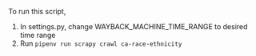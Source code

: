 To run this script,
1. In settings.py, change WAYBACK_MACHINE_TIME_RANGE to desired time range
2. Run `pipenv run scrapy crawl ca-race-ethnicity`
